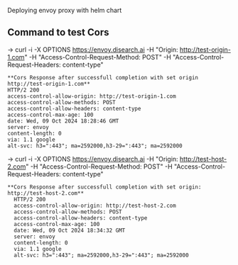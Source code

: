 Deploying envoy proxy with helm chart

## Command to test Cors

  -> curl -i -X OPTIONS https://envoy.disearch.ai -H "Origin: http://test-origin-1.com" -H "Access-Control-Request-Method: POST" -H "Access-Control-Request-Headers: content-type"

    **Cors Response after successfull completion with set origin http://test-origin-1.com**  
    HTTP/2 200 
    access-control-allow-origin: http://test-origin-1.com
    access-control-allow-methods: POST
    access-control-allow-headers: content-type
    access-control-max-age: 100
    date: Wed, 09 Oct 2024 18:28:46 GMT
    server: envoy
    content-length: 0
    via: 1.1 google
    alt-svc: h3=":443"; ma=2592000,h3-29=":443"; ma=2592000
    
  ->  curl -i -X OPTIONS https://envoy.disearch.ai -H "Origin: http://test-host-2.com" -H "Access-Control-Request-Method: POST" -H "Access-Control-Request-Headers: content-type"
    
    **Cors Response after successfull completion with set origin: http://test-host-2.com**
      HTTP/2 200 
      access-control-allow-origin: http://test-host-2.com
      access-control-allow-methods: POST
      access-control-allow-headers: content-type
      access-control-max-age: 100
      date: Wed, 09 Oct 2024 18:34:32 GMT
      server: envoy
      content-length: 0
      via: 1.1 google
      alt-svc: h3=":443"; ma=2592000,h3-29=":443"; ma=2592000



